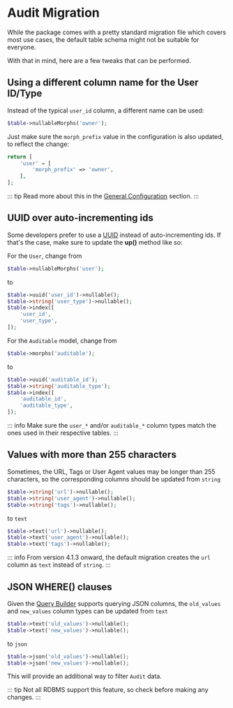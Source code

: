 # Audit Migration
While the package comes with a pretty standard migration file which covers most use cases, the default table schema might not be suitable for everyone.

With that in mind, here are a few tweaks that can be performed.

## Using a different column name for the User ID/Type
Instead of the typical `user_id` column, a different name can be used:

```php
$table->nullableMorphs('owner');
```

Just make sure the `morph_prefix` value in the configuration is also updated, to reflect the change:

```php
return [
    'user' = [
        'morph_prefix' => 'owner',
    ],
];
```

::: tip 
Read more about this in the [General Configuration](general-configuration.md) section.
:::

## UUID over auto-incrementing ids
Some developers prefer to use a [UUID](https://en.wikipedia.org/wiki/Universally_unique_identifier) instead of auto-incrementing ids.
If that's the case, make sure to update the **up()** method like so:

For the `User`, change from
```php
$table->nullableMorphs('user');
```

to

```php
$table->uuid('user_id')->nullable();
$table->string('user_type')->nullable();
$table->index([
    'user_id', 
    'user_type',
]);
```

For the `Auditable` model, change from
```php
$table->morphs('auditable');
```

to

```php
$table->uuid('auditable_id');
$table->string('auditable_type');
$table->index([
    'auditable_id', 
    'auditable_type',
]);
```

::: info 
Make sure the `user_*` and/or `auditable_*` column types match the ones used in their respective tables.
:::

## Values with more than 255 characters
Sometimes, the URL, Tags or User Agent values may be longer than 255 characters, so the corresponding columns should be updated from `string`

```php
$table->string('url')->nullable();
$table->string('user_agent')->nullable();
$table->string('tags')->nullable();
```

to `text`

```php
$table->text('url')->nullable();
$table->text('user_agent')->nullable();
$table->text('tags')->nullable();
```

::: info 
From version 4.1.3 onward, the default migration creates the `url` column as `text` instead of `string`.
:::

## JSON WHERE() clauses
Given the [Query Builder](https://laravel.com/docs/5.7/queries#json-where-clauses) supports querying JSON columns, the `old_values` and `new_values` column types can be updated from `text`

```php
$table->text('old_values')->nullable();
$table->text('new_values')->nullable();
```

to `json`

```php
$table->json('old_values')->nullable();
$table->json('new_values')->nullable();
```

This will provide an additional way to filter `Audit` data.

::: tip 
Not all RDBMS support this feature, so check before making any changes.
:::
